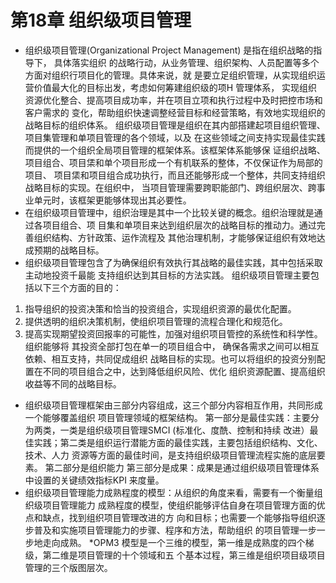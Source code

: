 
# 第18章 组织级项目管理
- 组织级项目管理(Organizational Project Management) 是指在组织战略的指导下， 具体落实组织
的战略行动，从业务管理、组织架构、人员配置等多个方面对组织行项目化的管理。具体来说，就
是要立足组织管理，从实现组织运营价值最大化的目标出发，考虑如何筹建组织级的项H 管理体系，
实现组织资源优化整合、提高项目成功率，并在项目立项和执行过程中及时把控市场和客户需求的
变化，帮助组织快速调整经营目标和经营策略，有效地实现组织的战略目标的组织体系。
组织级项目管理是组织在其内部搭建起项目组织管理、项目集管理和单项目管理的各个领域，以及
在这些领域之间支持实现最佳实践而提供的一个组织全局项目管理的框架体系。该框架体系能够保
证组织战略、项目组合、项目栠和单个项目形成一个有机联系的整体，不仅保证作为局部的项目、
项目栠和项目组合成功执行，而且还能够形成一个整体，共同支持组织战略目标的实现。在组织中，
当项目管理需要跨职能部门、跨组织层次、跨事业单元时，该框架更能够体现出其必要性。
- 在组织级项目管理中，组织治理是其中一个比较关键的概念。组织治理就是通过各项目组合、项
目集和单项目来达到组织层次的战略目标的推动力。通过完善组织结构、方针政策、运作流程及
其他治理机制，才能够保证组织有效地达成预期的战略目标。
- 组织级项目管理包含了为确保组织有效执行其战略的最佳实践，其中包括采取主动地投资千最能
支持组织达到其目标的方法实践。
组织级项目管理主要包括以下三个方面的目的：
1. 指导组织的投资决策和恰当的投资组合，实现组织资源的最优化配置。
2. 提供透明的组织决策机制，使组织项目管理的流程合理化和规范化。
3. 提高实现期望投资回报率的可能性，加强对组织项目管控的系统性和科学性。组织能够将
其投资全部打包在单一的项目组合中， 确保各需求之间可以相互依赖、相互支持，共同促成组织
战略目标的实现。也可以将组织的投资分别配置在不同的项目组合之中，达到降低组织风险、优化
组织资源配置、提高组织收益等不同的战略目标。
- 组织级项目管理框架由三部分内容组成，这三个部分内容相互作用，共同形成一个能够覆盖组织
项目管理领域的框架结构。
第一部分是最佳实践：主要分为两类，一类是组织级项目管理SMCI (标准化、度酰、控制和持续
改进）最佳实践；第二类是组织运行潜能方面的最佳实践，主要包括组织结构、文化、技术、人力
资源等方面的最佳时间，是支持组织级项目管理流程实施的底层要素。
第二部分是组织能力
第三部分是成果：成果是通过组织级项目管理体系中设置的关键绩效指标KPI 来度量。
- 组织级项目管理能力成熟程度的模型：从组织的角度来看，需要有一个衡量组织级项目管理能力
成熟程度的模型，使组织能够评估自身在项目管理方面的优点和缺点，找到组织项目管理改进的方
向和目标；也需要一个能够指导组织逐步普及和实施项目管理能力的步骤、程序和方法，帮助组织
的项目管理一步一步地走向成熟。
*OPM3 模型是一个三维的模型，第一维是成熟度的四个梯级，第二维是项目管理的十个领域和五
个基本过程，第三维是组织项目级项目管理的三个版图层次。
